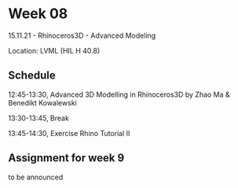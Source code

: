 # Week 08

15.11.21 - Rhinoceros3D - Advanced Modeling

Location: LVML (HIL H 40.8)

## Schedule
12:45-13:30, Advanced 3D Modelling in Rhinoceros3D by Zhao Ma & Benedikt Kowalewski

13:30-13:45, Break

13:45-14:30, Exercise Rhino Tutorial II

## Assignment for week 9
to be announced

